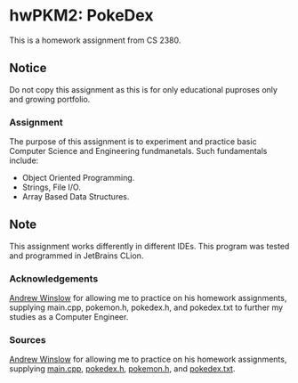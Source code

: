 # hwPKM2: PokeDex
This is a homework assignment from CS 2380.

## Notice
Do not copy this assignment as this is for only educational puproses only and growing portfolio.

### Assignment
The purpose of this assignment is to experiment and practice basic Computer Science and Engineering fundmanetals. Such fundamentals include:
- Object Oriented Programming.
- Strings, File I/O.
- Array Based Data Structures.

## Note
This assignment works differently in different IDEs. This program was tested and programmed in JetBrains CLion.

### Acknowledgements
[Andrew Winslow](https://github.com/andrewwinslow) for allowing me to practice on his homework assignments, supplying main.cpp, pokemon.h, pokedex.h, and pokedex.txt to further my studies as a Computer Engineer.

### Sources
[Andrew Winslow](https://github.com/andrewwinslow/cs2/tree/master/hwPKM2) for allowing me to practice on his homework assignments, supplying [main.cpp](https://github.com/andrewwinslow/cs2/blob/master/hwPKM2/main.cpp), [pokedex.h](https://github.com/andrewwinslow/cs2/blob/master/hwPKM2/pokedex.h), [pokemon.h](https://github.com/andrewwinslow/cs2/blob/master/hwPKM2/pokemon.h), and [pokedex.txt](https://github.com/andrewwinslow/cs2/blob/master/hwPKM2/pokedex.txt).
